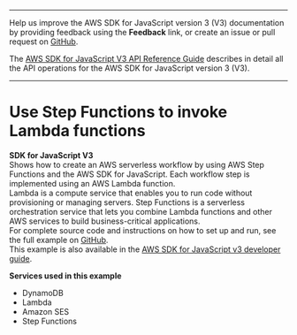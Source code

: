 --------

Help us improve the AWS SDK for JavaScript version 3 \(V3\) documentation by providing feedback using the **Feedback** link, or create an issue or pull request on [GitHub](https://github.com/awsdocs/aws-sdk-for-javascript-v3)\.

 The [AWS SDK for JavaScript V3 API Reference Guide](https://docs.aws.amazon.com/AWSJavaScriptSDK/v3/latest/index.html) describes in detail all the API operations for the AWS SDK for JavaScript version 3 \(V3\)\.

--------

# Use Step Functions to invoke Lambda functions<a name="cross_ServerlessWorkflows_javascript_topic"></a>

**SDK for JavaScript V3**  
 Shows how to create an AWS serverless workflow by using AWS Step Functions and the AWS SDK for JavaScript\. Each workflow step is implemented using an AWS Lambda function\.   
Lambda is a compute service that enables you to run code without provisioning or managing servers\. Step Functions is a serverless orchestration service that lets you combine Lambda functions and other AWS services to build business\-critical applications\.   
 For complete source code and instructions on how to set up and run, see the full example on [GitHub](https://github.com/awsdocs/aws-doc-sdk-examples/tree/main/javascriptv3/example_code/cross-services/lambda-step-functions)\.   
This example is also available in the [AWS SDK for JavaScript v3 developer guide](https://docs.aws.amazon.com/sdk-for-javascript/v3/developer-guide/serverless-step-functions-example.html)\.  

**Services used in this example**
+ DynamoDB
+ Lambda
+ Amazon SES
+ Step Functions